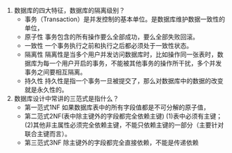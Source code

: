 1. 数据库的四大特征，数据库的隔离级别？
   * 事务（Transaction）是并发控制的基本单位。是数据库维护数据一致性的单位，
   * 原子性 事务包含的所有操作要么全部成功，要么全部失败回滚。
   * 一致性 一个事务执行之前和执行之后都必须处于一致性状态。
   * 隔离性 隔离性是当多个用户并发访问数据库时，比如操作同一张表时，数据库为每一个用户开启的事务，不能被其他事务的操作所干扰，多个并发事务之间要相互隔离。
   * 持久性 持久性是指一个事务一旦被提交了，那么对数据库中的数据的改变就是永久性的。
2. 数据库设计中常讲的三范式是指什么？
   * 第一范式1NF 如果数据库表中的所有字段值都是不可分解的原子值，
   * 第二范式2NF(表中除主键外的字段都完全依赖主键)  (1)表中必须有主键；(2)其他非主属性必须完全依赖主键，不能只依赖主键的一部分（主要针对联合主键而言）。
   * 第三范式3NF 除主键外的字段都完全直接依赖，不能是传递依赖